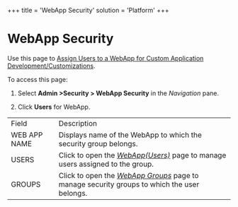 +++
title = 'WebApp Security'
solution = 'Platform'
+++

# WebApp Security

<div class="use">

Use this page to [Assign Users to a WebApp for Custom Application
Development/Customizations](../Use_Cases/AssignUsersWebAppCustomAppDev.htm).

</div>

To access this page:

1.  Select **Admin \>Security \> WebApp Security** in
    the *Navigation* pane.

2.  Click **Users** for
WebApp.

|              |                                                                                                                    |
| ------------ | ------------------------------------------------------------------------------------------------------------------ |
| Field        | Description                                                                                                        |
| WEB APP NAME | Displays name of the WebApp to which the security group belongs.                                                   |
| USERS        | Click to open the *[WebApp(Users)](WebApp_Users.htm)* page to manage users assigned to the group.                  |
| GROUPS       | Click to open the *[WebApp Groups](WebApp_Groups_H.htm)* page to manage security groups to which the user belongs. |
